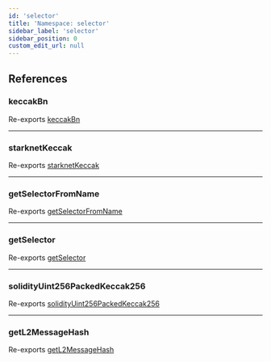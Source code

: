 ```yaml
---
id: 'selector'
title: 'Namespace: selector'
sidebar_label: 'selector'
sidebar_position: 0
custom_edit_url: null
---
```


## References

### keccakBn

Re-exports [keccakBn](hash.md#keccakbn)

---

### starknetKeccak

Re-exports [starknetKeccak](hash.md#starknetkeccak)

---

### getSelectorFromName

Re-exports [getSelectorFromName](hash.md#getselectorfromname)

---

### getSelector

Re-exports [getSelector](hash.md#getselector)

---

### solidityUint256PackedKeccak256

Re-exports [solidityUint256PackedKeccak256](hash.md#solidityuint256packedkeccak256)

---

### getL2MessageHash

Re-exports [getL2MessageHash](hash.md#getl2messagehash)
